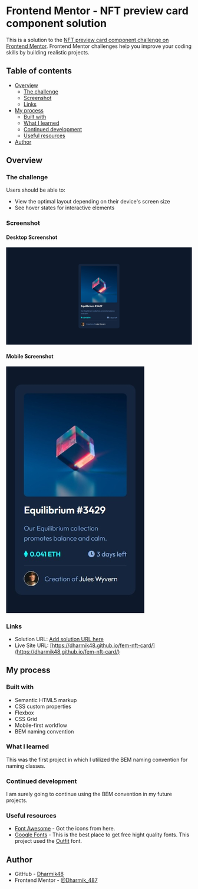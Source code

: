 # Frontend Mentor - NFT preview card component solution

This is a solution to the [NFT preview card component challenge on Frontend Mentor](https://www.frontendmentor.io/challenges/nft-preview-card-component-SbdUL_w0U). Frontend Mentor challenges help you improve your coding skills by building realistic projects.

## Table of contents

- [Overview](#overview)
  - [The challenge](#the-challenge)
  - [Screenshot](#screenshot)
  - [Links](#links)
- [My process](#my-process)
  - [Built with](#built-with)
  - [What I learned](#what-i-learned)
  - [Continued development](#continued-development)
  - [Useful resources](#useful-resources)
- [Author](#author)

## Overview

### The challenge

Users should be able to:

- View the optimal layout depending on their device's screen size
- See hover states for interactive elements

### Screenshot

#### Desktop Screenshot

![Desktop screenshot](./screenshots/desktop.jpeg)

#### Mobile Screenshot

![mobile Screenshot](./screenshots/mobile.jpeg)

### Links

- Solution URL: [Add solution URL here](https://your-solution-url.com)
- Live Site URL: [https://dharmik48.github.io/fem-nft-card/](https://dharmik48.github.io/fem-nft-card/)

## My process

### Built with

- Semantic HTML5 markup
- CSS custom properties
- Flexbox
- CSS Grid
- Mobile-first workflow
- BEM naming convention

### What I learned

This was the first project in which I utilized the BEM naming convention for naming classes.

### Continued development

I am surely going to continue using the BEM convention in my future projects.

### Useful resources

- [Font Awesome](https://fontawesome.com/) - Got the icons from here.
- [Google Fonts](https://fonts.google.com/) - This is the best place to get free hight quality fonts. This project used the [Outfit](https://fonts.google.com/specimen/Outfit) font.

## Author

- GitHub - [Dharmik48](https://github.com/Dharmik48)
- Frontend Mentor - [@Dharmik_487](https://www.frontendmentor.io/profile/Dharmik48)
